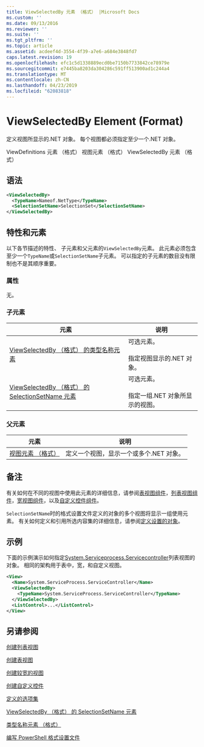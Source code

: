 ```yaml
---
title: ViewSelectedBy 元素 （格式） |Microsoft Docs
ms.custom: ''
ms.date: 09/13/2016
ms.reviewer: ''
ms.suite: ''
ms.tgt_pltfrm: ''
ms.topic: article
ms.assetid: acdeef4d-3554-4f39-a7e6-a684e3848fd7
caps.latest.revision: 19
ms.openlocfilehash: efc1c5d1338889ecd0be7150b7733842ce78979e
ms.sourcegitcommit: e7445ba8203da304286c591ff513900ad1c244a4
ms.translationtype: MT
ms.contentlocale: zh-CN
ms.lasthandoff: 04/23/2019
ms.locfileid: "62083818"
---
```

# <a name="viewselectedby-element-format"></a>ViewSelectedBy Element (Format)

定义视图所显示的.NET 对象。 每个视图都必须指定至少一个.NET 对象。

ViewDefinitions 元素 （格式） 视图元素 （格式） ViewSelectedBy 元素 （格式）

## <a name="syntax"></a>语法

```xml
<ViewSelectedBy>
  <TypeName>Nameof.NetType</TypeName>
  <SelectionSetName>SelectionSet</SelectionSetName>
</ViewSelectedBy>
```

## <a name="attributes-and-elements"></a>特性和元素

以下各节描述的特性、 子元素和父元素的`ViewSelectedBy`元素。 此元素必须包含至少一个`TypeName`或`SelectionSetName`子元素。 可以指定的子元素的数目没有限制也不是其顺序重要。

### <a name="attributes"></a>属性

无。

### <a name="child-elements"></a>子元素

|元素|说明|
|-------------|-----------------|
|[ViewSelectedBy （格式） 的类型名称元素](./typename-element-for-viewselectedby-format.md)|可选元素。<br /><br /> 指定视图显示的.NET 对象。|
|[ViewSelectedBy （格式） 的 SelectionSetName 元素](./selectionsetname-element-for-viewselectedby-format.md)|可选元素。<br /><br /> 指定一组.NET 对象所显示的视图。|

### <a name="parent-elements"></a>父元素

|元素|说明|
|-------------|-----------------|
|[视图元素 （格式）](./view-element-format.md)|定义一个视图，显示一个或多个.NET 对象。|

## <a name="remarks"></a>备注

有关如何在不同的视图中使用此元素的详细信息，请参阅[表视图组件](./creating-a-table-view.md)，[列表视图组件](./creating-a-list-view.md)，[宽视图组件](./creating-a-wide-view.md)，以及[自定义控件组件](./creating-custom-controls.md)。

`SelectionSetName`时的格式设置文件定义的对象的多个视图将显示一组使用元素。 有关如何定义和引用所选内容集的详细信息，请参阅[定义设置的对象](./defining-selection-sets.md)。

## <a name="example"></a>示例

下面的示例演示如何指定[System.Serviceprocess.Servicecontroller](/dotnet/api/System.ServiceProcess.ServiceController)列表视图的对象。 相同的架构用于表中，宽，和自定义视图。

```xml
<View>
  <Name>System.ServiceProcess.ServiceController</Name>
  <ViewSelectedBy>
    <TypeName>System.ServiceProcess.ServiceController</TypeName>
  </ViewSelectedBy>
  <ListControl>...</ListControl>
</View>
```

## <a name="see-also"></a>另请参阅

[创建列表视图](./creating-a-list-view.md)

[创建表视图](./creating-a-table-view.md)

[创建较宽的视图](./creating-a-wide-view.md)

[创建自定义控件](./creating-custom-controls.md)

[定义的选项集](./defining-selection-sets.md)

[ViewSelectedBy （格式） 的 SelectionSetName 元素](./selectionsetname-element-for-viewselectedby-format.md)

[类型名称元素 （格式）](./typename-element-for-viewselectedby-format.md)

[编写 PowerShell 格式设置文件](./writing-a-powershell-formatting-file.md)
